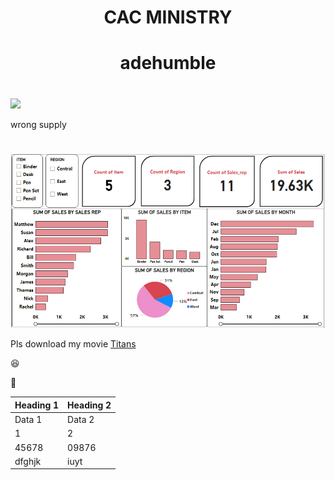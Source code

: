 
# <p align="center"/> CAC MINISTRY </p>
 


# <p align="center"/> adehumble </p>


# <div align="center">
  <img src="Adehumble/wrong-supply">
  </div>


wrong supply












# <div align="center">
  <img src="SH-Dashboard.PNG">
  </div>

Pls download my movie [Titans](https://wwww.microsoft.com)

😆

🧭

|Heading 1|Heading 2|
|---------|---------|
|Data 1|Data 2|
|1|2|
|45678|09876|
|dfghjk|iuyt|
